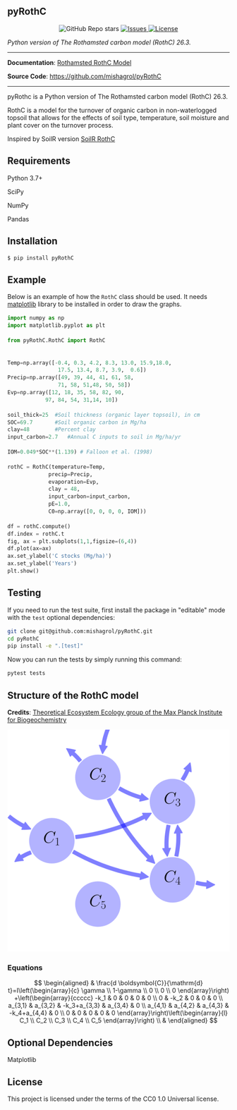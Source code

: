 ## pyRothC
<p align="center">
<img alt="GitHub Repo stars" src="https://img.shields.io/github/stars/mishagrol/pyRothC?style=social">

<a href="https://github.com/mishagrol/pyRothC/issues" target="_blank">
    <img src="https://img.shields.io/github/issues/mishagrol/pyRothC" alt="Issues">
</a>


<a href="https://github.com/mishagrol/pyRothC/blob/main/LICENSE" target="_blank">
    <img src="https://img.shields.io/github/license/mishagrol/pyRothC" alt="License">
</a>
</p>


<p align="left">
    <em>Python version of The Rothamsted carbon model (RothC) 26.3.</em>
</p>

________
**Documentation**: <a href="https://www.rothamsted.ac.uk/sites/default/files/RothC_guide_DOS.pdf" target="_blank">Rothamsted RothC Model</a>

**Source Code**: <a href="https://github.com/mishagrol/pyRothC" target="_blank">https://github.com/mishagrol/pyRothC</a>

---

pyRothc is a Python version of The Rothamsted carbon model (RothC) 26.3.

RothC is a model for the turnover of organic carbon in non-waterlogged topsoil that allows for the effects of soil type, temperature, soil moisture and plant cover on the turnover process.

Inspired by SoilR version <a href="https://www.bgc-jena.mpg.de/TEE/basics/2015/11/19/RothC/" target="_blank">SoilR RothC</a>

## Requirements

Python 3.7+

SciPy

NumPy

Pandas

## Installation

<div class="termy">

```console
$ pip install pyRothC
```

</div>

## Example

Below is an example of how the `RothC` class should be used. It needs 
[matplotlib](https://matplotlib.org/stable/users/installing/index.html) library to be installed in
order to draw the graphs.


```Python
import numpy as np
import matplotlib.pyplot as plt

from pyRothC.RothC import RothC


Temp=np.array([-0.4, 0.3, 4.2, 8.3, 13.0, 15.9,18.0, 
                17.5, 13.4, 8.7, 3.9,  0.6])
Precip=np.array([49, 39, 44, 41, 61, 58,
                71, 58, 51,48, 50, 58])
Evp=np.array([12, 18, 35, 58, 82, 90,
            97, 84, 54, 31,14, 10])

soil_thick=25  #Soil thickness (organic layer topsoil), in cm
SOC=69.7       #Soil organic carbon in Mg/ha 
clay=48        #Percent clay
input_carbon=2.7   #Annual C inputs to soil in Mg/ha/yr

IOM=0.049*SOC**(1.139) # Falloon et al. (1998)

rothC = RothC(temperature=Temp, 
             precip=Precip, 
             evaporation=Evp,
             clay = 48,
             input_carbon=input_carbon,
             pE=1.0,
             C0=np.array([0, 0, 0, 0, IOM]))

df = rothC.compute()
df.index = rothC.t
fig, ax = plt.subplots(1,1,figsize=(6,4))
df.plot(ax=ax)
ax.set_ylabel('C stocks (Mg/ha)')
ax.set_ylabel('Years')
plt.show()
```

## Testing

If you need to run the test suite, first install the package in "editable" mode with the `test`
optional dependencies:

```bash
git clone git@github.com:mishagrol/pyRothC.git
cd pyRothC
pip install -e ".[test]"
```

Now you can run the tests by simply running this command:

```bash
pytest tests
```

## Structure of the RothC model

**Credits**: <a href="https://www.bgc-jena.mpg.de/TEE/software/bgc-md/soil/Jenkinson1977SoilScience-S0003/Report.html" target="_blank">Theoretical Ecosystem Ecology group of the Max Planck Institute for Biogeochemistry</a>


<p align="center">
  <a href="RothC"><img src="./plots/Logo.svg" alt="RothC"></a>
</p>

### Equations

$$
\begin{aligned}
& \frac{d \boldsymbol{C}}{\mathrm{d} t}=I\left(\begin{array}{c}
\gamma \\
1-\gamma \\
0 \\
0 \\
0
\end{array}\right) 
 +\left(\begin{array}{ccccc}
-k_1 & 0 & 0 & 0 & 0 \\
0 & -k_2 & 0 & 0 & 0 \\
a_{3,1} & a_{3,2} & -k_3+a_{3,3} & a_{3,4} & 0 \\
a_{4,1} & a_{4,2} & a_{4,3} & -k_4+a_{4,4} & 0 \\
0 & 0 & 0 & 0 & 0
\end{array}\right)\left(\begin{array}{l}
C_1 \\
C_2 \\
C_3 \\
C_4 \\
C_5
\end{array}\right) \\
&
\end{aligned}
$$
## Optional Dependencies

Matplotlib

## License

This project is licensed under the terms of the CC0 1.0 Universal license.